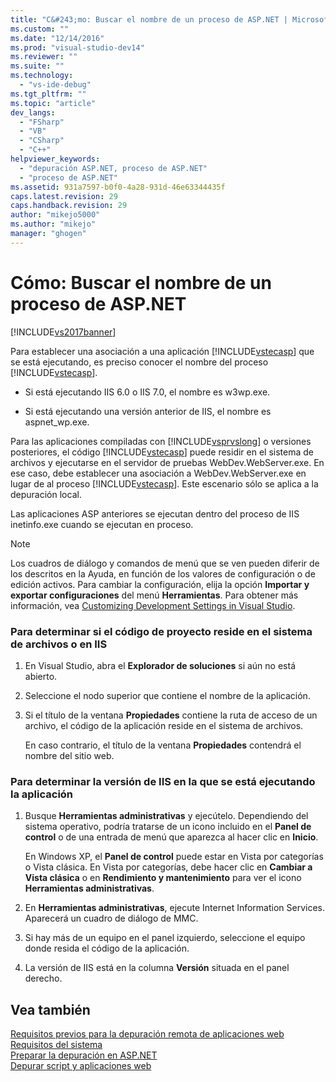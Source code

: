 ```yaml
---
title: "C&#243;mo: Buscar el nombre de un proceso de ASP.NET | Microsoft Docs"
ms.custom: ""
ms.date: "12/14/2016"
ms.prod: "visual-studio-dev14"
ms.reviewer: ""
ms.suite: ""
ms.technology: 
  - "vs-ide-debug"
ms.tgt_pltfrm: ""
ms.topic: "article"
dev_langs: 
  - "FSharp"
  - "VB"
  - "CSharp"
  - "C++"
helpviewer_keywords: 
  - "depuración ASP.NET, proceso de ASP.NET"
  - "proceso de ASP.NET"
ms.assetid: 931a7597-b0f0-4a28-931d-46e63344435f
caps.latest.revision: 29
caps.handback.revision: 29
author: "mikejo5000"
ms.author: "mikejo"
manager: "ghogen"
---
```

# C&#243;mo: Buscar el nombre de un proceso de ASP.NET
[!INCLUDE[vs2017banner](../code-quality/includes/vs2017banner.md)]

Para establecer una asociación a una aplicación [!INCLUDE[vstecasp](../code-quality/includes/vstecasp_md.md)] que se está ejecutando, es preciso conocer el nombre del proceso [!INCLUDE[vstecasp](../code-quality/includes/vstecasp_md.md)].  
  
-   Si está ejecutando IIS 6.0 o IIS 7.0, el nombre es w3wp.exe.  
  
-   Si está ejecutando una versión anterior de IIS, el nombre es aspnet\_wp.exe.  
  
 Para las aplicaciones compiladas con [!INCLUDE[vsprvslong](../code-quality/includes/vsprvslong_md.md)] o versiones posteriores, el código [!INCLUDE[vstecasp](../code-quality/includes/vstecasp_md.md)] puede residir en el sistema de archivos y ejecutarse en el servidor de pruebas WebDev.WebServer.exe.  En ese caso, debe establecer una asociación a WebDev.WebServer.exe en lugar de al proceso [!INCLUDE[vstecasp](../code-quality/includes/vstecasp_md.md)].  Este escenario sólo se aplica a la depuración local.  
  
 Las aplicaciones ASP anteriores se ejecutan dentro del proceso de IIS inetinfo.exe cuando se ejecutan en proceso.  
  
> [!NOTE]
>  Los cuadros de diálogo y comandos de menú que se ven pueden diferir de los descritos en la Ayuda, en función de los valores de configuración o de edición activos.  Para cambiar la configuración, elija la opción **Importar y exportar configuraciones** del menú **Herramientas**.  Para obtener más información, vea [Customizing Development Settings in Visual Studio](http://msdn.microsoft.com/es-es/22c4debb-4e31-47a8-8f19-16f328d7dcd3).  
  
### Para determinar si el código de proyecto reside en el sistema de archivos o en IIS  
  
1.  En Visual Studio, abra el **Explorador de soluciones** si aún no está abierto.  
  
2.  Seleccione el nodo superior que contiene el nombre de la aplicación.  
  
3.  Si el título de la ventana **Propiedades** contiene la ruta de acceso de un archivo, el código de la aplicación reside en el sistema de archivos.  
  
     En caso contrario, el título de la ventana **Propiedades** contendrá el nombre del sitio web.  
  
### Para determinar la versión de IIS en la que se está ejecutando la aplicación  
  
1.  Busque **Herramientas administrativas** y ejecútelo.  Dependiendo del sistema operativo, podría tratarse de un icono incluido en el **Panel de control** o de una entrada de menú que aparezca al hacer clic en **Inicio**.  
  
     En Windows XP, el **Panel de control** puede estar en Vista por categorías o Vista clásica.  En Vista por categorías, debe hacer clic en **Cambiar a Vista clásica** o en **Rendimiento y mantenimiento** para ver el icono **Herramientas administrativas**.  
  
2.  En **Herramientas administrativas**, ejecute Internet Information Services.  Aparecerá un cuadro de diálogo de MMC.  
  
3.  Si hay más de un equipo en el panel izquierdo, seleccione el equipo donde resida el código de la aplicación.  
  
4.  La versión de IIS está en la columna **Versión** situada en el panel derecho.  
  
## Vea también  
 [Requisitos previos para la depuración remota de aplicaciones web](../debugger/prerequistes-for-remote-debugging-web-applications.md)   
 [Requisitos del sistema](../debugger/aspnet-debugging-system-requirements.md)   
 [Preparar la depuración en ASP.NET](../debugger/preparing-to-debug-aspnet.md)   
 [Depurar script y aplicaciones web](../debugger/debugging-web-applications-and-script.md)